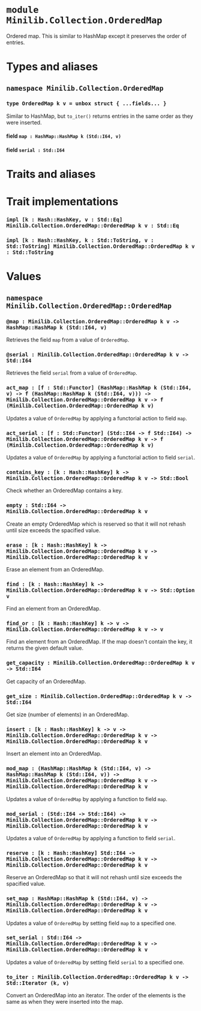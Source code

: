 # `module Minilib.Collection.OrderedMap`

Ordered map.
This is similar to HashMap except it preserves the order of entries.

# Types and aliases

## `namespace Minilib.Collection.OrderedMap`

### `type OrderedMap k v = unbox struct { ...fields... }`

Similar to HashMap, but `to_iter()` returns entries in the same order as they were inserted.

#### field `map : HashMap::HashMap k (Std::I64, v)`

#### field `serial : Std::I64`

# Traits and aliases

# Trait implementations

### `impl [k : Hash::HashKey, v : Std::Eq] Minilib.Collection.OrderedMap::OrderedMap k v : Std::Eq`

### `impl [k : Hash::HashKey, k : Std::ToString, v : Std::ToString] Minilib.Collection.OrderedMap::OrderedMap k v : Std::ToString`

# Values

## `namespace Minilib.Collection.OrderedMap::OrderedMap`

### `@map : Minilib.Collection.OrderedMap::OrderedMap k v -> HashMap::HashMap k (Std::I64, v)`

Retrieves the field `map` from a value of `OrderedMap`.

### `@serial : Minilib.Collection.OrderedMap::OrderedMap k v -> Std::I64`

Retrieves the field `serial` from a value of `OrderedMap`.

### `act_map : [f : Std::Functor] (HashMap::HashMap k (Std::I64, v) -> f (HashMap::HashMap k (Std::I64, v))) -> Minilib.Collection.OrderedMap::OrderedMap k v -> f (Minilib.Collection.OrderedMap::OrderedMap k v)`

Updates a value of `OrderedMap` by applying a functorial action to field `map`.

### `act_serial : [f : Std::Functor] (Std::I64 -> f Std::I64) -> Minilib.Collection.OrderedMap::OrderedMap k v -> f (Minilib.Collection.OrderedMap::OrderedMap k v)`

Updates a value of `OrderedMap` by applying a functorial action to field `serial`.

### `contains_key : [k : Hash::HashKey] k -> Minilib.Collection.OrderedMap::OrderedMap k v -> Std::Bool`

Check whether an OrderedMap contains a key.

### `empty : Std::I64 -> Minilib.Collection.OrderedMap::OrderedMap k v`

Create an empty OrderedMap which is reserved so that it will not rehash until size exceeds the spacified value.

### `erase : [k : Hash::HashKey] k -> Minilib.Collection.OrderedMap::OrderedMap k v -> Minilib.Collection.OrderedMap::OrderedMap k v`

Erase an element from an OrderedMap.

### `find : [k : Hash::HashKey] k -> Minilib.Collection.OrderedMap::OrderedMap k v -> Std::Option v`

Find an element from an OrderedMap.

### `find_or : [k : Hash::HashKey] k -> v -> Minilib.Collection.OrderedMap::OrderedMap k v -> v`

Find an element from an OrderedMap. If the map doesn't contain the key, it returns the given default value.

### `get_capacity : Minilib.Collection.OrderedMap::OrderedMap k v -> Std::I64`

Get capacity of an OrderedMap.

### `get_size : Minilib.Collection.OrderedMap::OrderedMap k v -> Std::I64`

Get size (number of elements) in an OrderedMap.

### `insert : [k : Hash::HashKey] k -> v -> Minilib.Collection.OrderedMap::OrderedMap k v -> Minilib.Collection.OrderedMap::OrderedMap k v`

Insert an element into an OrderedMap.

### `mod_map : (HashMap::HashMap k (Std::I64, v) -> HashMap::HashMap k (Std::I64, v)) -> Minilib.Collection.OrderedMap::OrderedMap k v -> Minilib.Collection.OrderedMap::OrderedMap k v`

Updates a value of `OrderedMap` by applying a function to field `map`.

### `mod_serial : (Std::I64 -> Std::I64) -> Minilib.Collection.OrderedMap::OrderedMap k v -> Minilib.Collection.OrderedMap::OrderedMap k v`

Updates a value of `OrderedMap` by applying a function to field `serial`.

### `reserve : [k : Hash::HashKey] Std::I64 -> Minilib.Collection.OrderedMap::OrderedMap k v -> Minilib.Collection.OrderedMap::OrderedMap k v`

Reserve an OrderedMap so that it will not rehash until size exceeds the spacified value.

### `set_map : HashMap::HashMap k (Std::I64, v) -> Minilib.Collection.OrderedMap::OrderedMap k v -> Minilib.Collection.OrderedMap::OrderedMap k v`

Updates a value of `OrderedMap` by setting field `map` to a specified one.

### `set_serial : Std::I64 -> Minilib.Collection.OrderedMap::OrderedMap k v -> Minilib.Collection.OrderedMap::OrderedMap k v`

Updates a value of `OrderedMap` by setting field `serial` to a specified one.

### `to_iter : Minilib.Collection.OrderedMap::OrderedMap k v -> Std::Iterator (k, v)`

Convert an OrderedMap into an iterator. The order of the elements is the same as
when they were inserted into the map.